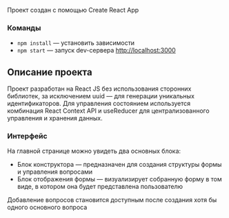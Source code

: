 Проект создан с помощью Create React App

### Команды

- `npm install` — установить зависимости
- `npm start` — запуск dev-сервера [http://localhost:3000](http://localhost:3000)

## Описание проекта

Проект разработан на React JS без использования сторонних библиотек, за исключением uuid — для генерации уникальных идентификаторов.
Для управления состоянием используется комбинация React Context API и useReducer для  централизованного управления и хранения данных.

### Интерфейс

На главной странице можно увидеть два основных блока:
- Блок конструктора — предназначен для создания структуры формы и управления вопросами
- Блок отображения формы — визуализирует собранную форму в том виде, в котором она будет представлена пользователю

Добавление вопросов становится доступным после создания хотя бы одного основного вопроса
